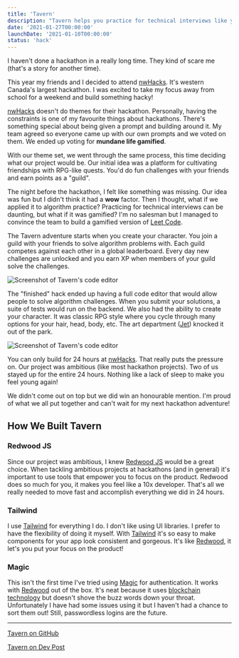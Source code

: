 ```yaml
---
title: 'Tavern'
description: "Tavern helps you practice for technical interviews like you're playing a roleplaying game."
date: '2021-01-27T00:00:00'
launchDate: '2021-01-10T00:00:00'
status: 'hack'
---
```


I haven't done a hackathon in a really long time. They kind of scare me (that's a story for another time).

This year my friends and I decided to attend [nwHacks](https://www.nwhacks.io/). It's western Canada's largest hackathon. I was excited to take my focus away from school for a weekend and build something hacky!

[nwHacks](https://www.nwhacks.io/) doesn't do themes for their hackathon. Personally, having the constraints is one of my favourite things about hackathons. There's something special about being given a prompt and building around it. My team agreed so everyone came up with our own prompts and we voted on them. We ended up voting for **mundane life gamified**.

With our theme set, we went through the same process, this time deciding what our project would be. Our initial idea was a platform for cultivating friendships with RPG-like quests. You'd do fun challenges with your friends and earn points as a "guild".

The night before the hackathon, I felt like something was missing. Our idea was fun but I didn't think it had a **wow** factor. Then I thought, what if we applied it to algorithm practice? Practicing for technical interviews can be daunting, but what if it was gamified? I'm no salesman but I managed to convince the team to build a gamified version of [Leet Code](https://leetcode.com).

The Tavern adventure starts when you create your character. You join a guild with your friends to solve algorithm problems with. Each guild competes against each other in a global leaderboard. Every day new challenges are unlocked and you earn XP when members of your guild solve the challenges.

![Screenshot of Tavern's code editor](/assets/projects/tavern/screen-1.png)

The "finished" hack ended up having a full code editor that would allow people to solve algorithm challenges. When you submit your solutions, a suite of tests would run on the backend. We also had the ability to create your character. It was classic RPG style where you cycle through many options for your hair, head, body, etc. The art department ([Jet](http://jetsimon.com/)) knocked it out of the park.

![Screenshot of Tavern's code editor](/assets/projects/tavern/screen-2.png)

You can only build for 24 hours at [nwHacks](https://www.nwhacks.io/). That really puts the pressure on. Our project was ambitious (like most hackathon projects). Two of us stayed up for the entire 24 hours. Nothing like a lack of sleep to make you feel young again!

We didn't come out on top but we did win an honourable mention. I'm proud of what we all put together and can't wait for my next hackathon adventure!

## How We Built Tavern

### Redwood JS

Since our project was ambitious, I knew [Redwood JS](https://redwoodjs.com) would be a great choice. When tackling ambitious projects at hackathons (and in general) it's important to use tools that empower you to focus on the product. Redwood does so much for you, it makes you feel like a 10x developer. That's all we really needed to move fast and accomplish everything we did in 24 hours.

### Tailwind

I use [Tailwind](https://tailwindcss.com) for everything I do. I don't like using UI libraries. I prefer to have the flexibility of doing it myself. With [Tailwind](https://tailwindcss.com) it's so easy to make components for your app look consistent and gorgeous. It's like [Redwood](https://redwoodjs.com), it let's you put your focus on the product!

### Magic

This isn't the first time I've tried using [Magic](https://magic.link/) for authentication. It works with [Redwood](https://redwoodjs.com) out of the box. It's neat because it uses [blockchain technology](https://www.dropbox.com/s/3flqaszoigwis5b/Magic%20Whitepaper.pdf?dl=0) but doesn't shove the buzz words down your throat. Unfortunately I have had some issues using it but I haven't had a chance to sort them out! Still, passwordless logins are the future.

---

[Tavern on GitHub](https://github.com/amorriscode/tavern/)

[Tavern on Dev Post](https://devpost.com/software/tavern-2764g3)